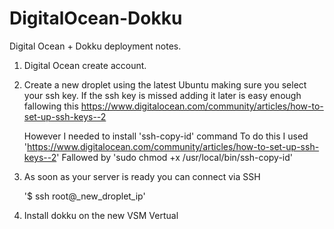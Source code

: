 DigitalOcean-Dokku
==================

Digital Ocean + Dokku deployment notes.


1. Digital Ocean create account.
2. Create a new droplet using the latest Ubuntu making sure you select your ssh key.
      If the ssh key is missed adding it later is easy enough fallowing this https://www.digitalocean.com/community/articles/how-to-set-up-ssh-keys--2
      
      However I needed to install 'ssh-copy-id' command
      To do this I used
      'https://www.digitalocean.com/community/articles/how-to-set-up-ssh-keys--2'
      Fallowed by
      'sudo chmod +x /usr/local/bin/ssh-copy-id'
      
3. As soon as your server is ready you can connect via SSH

      '$ ssh root@_new_droplet_ip'
      
4. Install dokku on the new VSM Vertual


